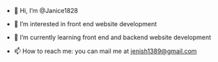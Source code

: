 - 👋 Hi, I’m @Janice1828
- 👀 I’m interested in front end website development
- 🌱 I’m currently learning front end and backend website development 

- 📫 How to reach me: you can mail me at jenish1389@gmail.com

<!---
Janice1828/Janice1828 is a ✨ special ✨ repository because its `README.md` (this file) appears on your GitHub profile.
You can click the Preview link to take a look at your changes.
--->

